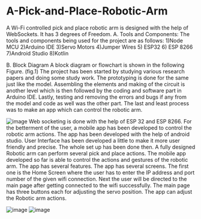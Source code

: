 # A-Pick-and-Place-Robotic-Arm
A Wi-Fi controlled pick and place robotic arm is designed with the help of WebSockets.  It has 3 degrees of Freedom. 
A.	Tools and Components:
The tools and components being used for the project are as follows:
1)Node MCU
2)Arduino IDE
3)Servo Motors
4)Jumper Wires
5) ESP32
6) ESP 8266
7)Android Studio
8)Kotlin

B.  Block Diagram
A block diagram or flowchart is shown in the following Figure. (fig.1) The project has been started by studying various research papers and doing some study work. The prototyping is done for the same just like the model. Assembling the elements and making of the circuit is another level which is then followed by the coding and software part in Arduino IDE. Lastly, testing and removing the errors and bugs if any from the model and code as well was the other part. The last and least process was to make an app which can control the robotic arm. 

![image](https://user-images.githubusercontent.com/85870494/223354932-28309e91-7d9b-4019-86f9-dcc7eeb3da85.png)
Web socketing is done with the help of ESP 32 and ESP 8266. For the betterment of the user, a mobile app has been developed to control the robotic arm actions. The app has been developed with the help of android studio. User Interface has been developed a little to make it more user friendly and precise. The whole set up has been done then.
A fully designed Robotic arm can perform several pick and place actions. The mobile app developed so far is able to control the actions and gestures of the robotic arm. The app has several features. The app has several screens. The first one is the Home Screen where the user has to enter the IP address and port number of the given wifi connection. Next the user will be directed to the main page after getting connected to the wifi successfully. The main page has three buttons each for adjusting the servo position. The app can adjust the Robotic arm actions. 

![image](https://user-images.githubusercontent.com/85870494/223355058-a1cb004a-951f-4873-8775-7b4139376784.png)
![image](https://user-images.githubusercontent.com/85870494/223355084-c635117a-0909-4bf5-bb53-123f5821d392.png)

